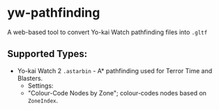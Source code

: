 # yw-pathfinding
A web-based tool to convert Yo-kai Watch pathfinding files into `.gltf`

## Supported Types:
* Yo-kai Watch 2 `.astarbin` - A* pathfinding used for Terror Time and Blasters.
  * Settings:
  * "Colour-Code Nodes by Zone"; colour-codes nodes based on `ZoneIndex`.
